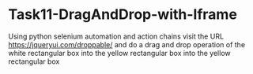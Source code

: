 # Task11-DragAndDrop-with-Iframe
Using python selenium automation and action chains visit the URL https://jqueryui.com/droppable/ and do a drag and drop operation of the white rectangular box into the yellow rectangular box into the yellow rectangular box
